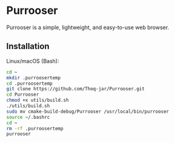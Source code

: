 # Purrooser

Purrooser is a simple, lightweight, and easy-to-use web browser.

## Installation
Linux/macOS (Bash):
```bash
cd ~
mkdir .purroosertemp
cd .purroosertemp
git clone https://github.com/Thoq-jar/Purrooser.git
cd Purrooser
chmod +x utils/build.sh
./utils/build.sh
sudo mv cmake-build-debug/Purrooser /usr/local/bin/purrooser
source ~/.bashrc
cd ~
rm -rf .purroosertemp
purrooser
```
